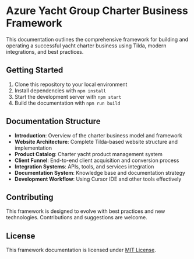 # Azure Yacht Group Charter Business Framework

This documentation outlines the comprehensive framework for building and operating a successful yacht charter business using Tilda, modern integrations, and best practices.

## Getting Started

1. Clone this repository to your local environment
2. Install dependencies with `npm install`
3. Start the development server with `npm start`
4. Build the documentation with `npm run build`

## Documentation Structure

- **Introduction**: Overview of the charter business model and framework
- **Website Architecture**: Complete Tilda-based website structure and implementation
- **Product Catalog**: Charter yacht product management system
- **Client Funnel**: End-to-end client acquisition and conversion process
- **Integration Systems**: APIs, tools, and services integration
- **Documentation System**: Knowledge base and documentation strategy
- **Development Workflow**: Using Cursor IDE and other tools effectively

## Contributing

This framework is designed to evolve with best practices and new technologies. Contributions and suggestions are welcome.

## License

This framework documentation is licensed under [MIT License](LICENSE). 